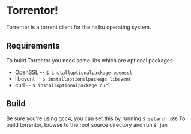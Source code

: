 Torrentor!
=============

Torrentor is a torrent client for the haiku operating system.

Requirements
-------
To build Torrentor you need some libs which are optional packages.

* OpenSSL   -- ```$ installoptionalpackage openssl```
* libevent  -- ```$ installoptionalpackage libevent```
* curl      -- ```$ installoptionalpackage curl```


Build
-------
Be sure you're using gcc4, you can set this by running ```$ setarch x86```
To build torrentor, browse to the root source directory and run ```$ jam```
